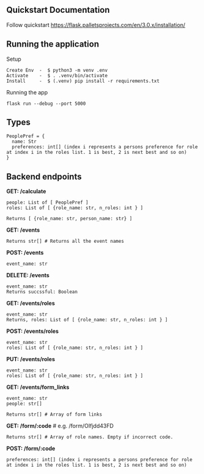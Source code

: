 
## Quickstart Documentation
Follow quickstart
https://flask.palletsprojects.com/en/3.0.x/installation/

## Running the application

Setup
``` For mac/linux/wsl
Create Env  -  $ python3 -m venv .env
Activate    -  $ . .venv/bin/activate
Install     -  $ (.venv) pip install -r requirements.txt
```

Running the app
```
flask run --debug --port 5000
```

## Types
```
PeoplePref = {
  name: Str
  preferences: int[] (index i represents a persons preference for role at index i in the roles list. 1 is best, 2 is next best and so on)
}

```


## Backend endpoints

**GET: /calculate**
```
people: List of [ PeoplePref ]
roles: List of [ {role_name: str, n_roles: int } ]

Returns [ {role_name: str, person_name: str} ]
```

**GET: /events**
```
Returns str[] # Returns all the event names
```

**POST: /events**
```
event_name: str
```
**DELETE: /events**
```
event_name: str
Returns succssful: Boolean
```

**GET: /events/roles**
```
event_name: str
Returns, roles: List of [ {role_name: str, n_roles: int } ]
```
**POST: /events/roles**
```
event_name: str
roles: List of [ {role_name: str, n_roles: int } ]
```
**PUT: /events/roles**
```
event_name: str
roles: List of [ {role_name: str, n_roles: int } ]
```

**GET: /events/form_links**
```
event_name: str
people: str[]

Returns str[] # Array of form links
```
**GET: /form/:code** # e.g. /form/OIfjdd43FD
```
Returns str[] # Array of role names. Empty if incorrect code.
```
**POST: /form/:code**
```
preferences: int[] (index i represents a persons preference for role at index i in the roles list. 1 is best, 2 is next best and so on)
```
